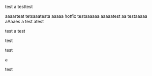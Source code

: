 test
a
testtest

aaaarteat
tetsaaatesta
aaaaa
hotfix testaaaaaa
aaaaatest
aa
testaaaaa
aAaaes
a
test atest

test
a
test

test

test

a

test
